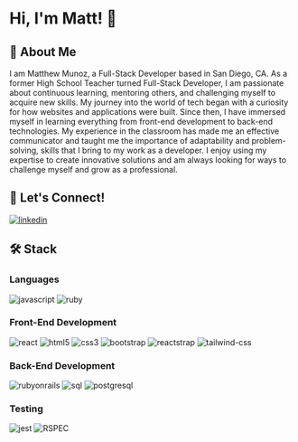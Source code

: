 # Hi, I'm Matt! 👋 

## 🚀 About Me

I am Matthew Munoz, a Full-Stack Developer based in San Diego, CA. As a former High School Teacher turned Full-Stack Developer, I am passionate about continuous learning, mentoring others, and challenging myself to acquire new skills. My journey into the world of tech began with a curiosity for how websites and applications were built. Since then, I have immersed myself in learning everything from front-end development to back-end technologies. My experience in the classroom has made me an effective communicator and taught me the importance of adaptability and problem-solving, skills that I bring to my work as a developer. I enjoy using my expertise to create innovative solutions and am always looking for ways to challenge myself and grow as a professional. 

## 🔗 Let's Connect!
[![linkedin](https://img.shields.io/badge/LinkedIn-0077B5?style=for-the-badge&logo=LinkedIn&logoColor=white)](https://www.linkedin.com/in/matthew-l-munoz/)

## 🛠 Stack

### Languages
![javascript](https://img.shields.io/badge/JavaScript-323330?style=for-the-badge&logo=javascript&logoColor=F7DF1E)
![ruby](https://img.shields.io/badge/Ruby-CC0000?style=for-the-badge&logo=ruby&logoColor=white)
  
### Front-End Development
![react](https://img.shields.io/badge/React-20232A?style=for-the-badge&logo=react&logoColor=61DAFB)
![html5](https://img.shields.io/badge/HTML5-E34F26?style=for-the-badge&logo=html5&logoColor=white)
![css3](https://img.shields.io/badge/CSS3-1572B6?style=for-the-badge&logo=css3&logoColor=white)
![bootstrap](https://img.shields.io/badge/Bootstrap-563D7C?style=for-the-badge&logo=bootstrap&logoColor=white)
![reactstrap](https://img.shields.io/badge/reactstrap-white?style=for-the-badge&logo=react&logoColor=323330)
![tailwind-css](https://img.shields.io/badge/tailwind_css-06B6D4?style=for-the-badge&logo=tailwind-css&logoColor=white)

### Back-End Development
![rubyonrails](https://img.shields.io/badge/rubyonrails-CC0000?style=for-the-badge&logo=rubyonrails&logoColor=white)
![sql](https://img.shields.io/badge/sql-db7533?style=for-the-badge&logo=sql&logoColor=db7533)
![postgresql](https://img.shields.io/badge/postgresql-white?style=for-the-badge&logo=postgresql&logoColor=#4169E1)
  
### Testing
![jest](https://img.shields.io/badge/Jest-853957?style=for-the-badge&logo=jest&logoColor=white)
![RSPEC](https://img.shields.io/badge/RSPEC-fc9cac?style=for-the-badge&logo=ruby&logoColor=6ce0f9)
 

<!--
**MLMunoz85/MLMunoz85** is a ✨ _special_ ✨ repository because its `README.md` (this file) appears on your GitHub profile.

Here are some ideas to get you started:

- 🔭 I’m currently working on ...
- 🌱 I’m currently learning ...
- 👯 I’m looking to collaborate on ...
- 🤔 I’m looking for help with ...
- 💬 Ask me about ...
- 📫 How to reach me: ...
- 😄 Pronouns: ...
- ⚡ Fun fact: ...
-->
